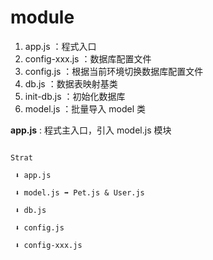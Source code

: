 # module

1. app.js             ：程式入口
2. config-xxx.js      ：数据库配置文件
3. config.js          ：根据当前环境切换数据库配置文件
4. db.js              ：数据表映射基类
5. init-db.js         ：初始化数据库
6. model.js           ：批量导入 model 类



**app.js** : 程式主入口，引入 model.js 模块

```Start

Strat

 ⬇ app.js

 ⬇ model.js ➡ Pet.js & User.js

 ⬇ db.js

 ⬇ config.js

 ⬇ config-xxx.js
```



